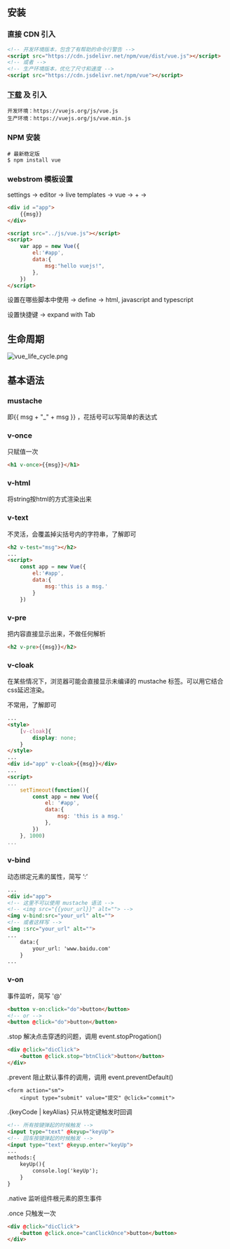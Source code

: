 ## 安装

### 直接 CDN 引入

```html
<!-- 开发环境版本，包含了有帮助的命令行警告 -->
<script src="https://cdn.jsdelivr.net/npm/vue/dist/vue.js"></script>
<!-- 或者 -->
<!-- 生产环境版本，优化了尺寸和速度 -->
<script src="https://cdn.jsdelivr.net/npm/vue"></script>
```

### [下载](https://cn.vuejs.org/v2/guide/installation.html) 及 引入

```shell
开发环境：https://vuejs.org/js/vue.js
生产环境：https://vuejs.org/js/vue.min.js
```

### NPM 安装

```shell
# 最新稳定版
$ npm install vue
```

### webstrom 模板设置

settings 	-> 	editor -> 	live templates -> 	vue -> 	+ ->

```html
<div id ="app">
    {{msg}}
</div>

<script src="../js/vue.js"></script>
<script>
    var app = new Vue({
        el:'#app',
        data:{
            msg:"hello vuejs!",
        },
    })
</script>
```

设置在哪些脚本中使用 	-> 	define -> 	html, javascript and typescript

设置快捷键	->	expand with Tab

## 生命周期

![vue_life_cycle.png](https://i.loli.net/2020/08/01/NMWF7ar4qKeDAOG.png)



## 基本语法

### mustache

即{{ msg + "_" + msg }} ，花括号可以写简单的表达式

### v-once

只赋值一次

```html
<h1 v-once>{{msg}}</h1>
```

### v-html

将string按html的方式渲染出来

### v-text

 不灵活，会覆盖掉尖括号内的字符串，了解即可

```html
<h2 v-test="msg"></h2>
...
<script>
	const app = new Vue({
		el:'#app',
		data:{
			msg:'this is a msg.'
		}
	})
```

### v-pre

把内容直接显示出来，不做任何解析

```html
<h2 v-pre>{{msg}}</h2>
```

### v-cloak

在某些情况下，浏览器可能会直接显示未编译的 mustache 标签。可以用它结合css延迟渲染。

不常用，了解即可

```html
...
<style>
	[v-cloak]{
		display: none;
	}
</style>
...
<div id="app" v-cloak>{{msg}}</div>
...
<script>
...
	setTimeout(function(){
		const app = new Vue({
			el: '#app',
			data:{
				msg: 'this is a msg.'
			},
		})
	}, 1000)
...
```

### v-bind

动态绑定元素的属性，简写 ‘:’

```html
...
<div id="app">
<!-- 这里不可以使用 mustache 语法 -->
<!-- <img src="{{your_url}}" alt=""> -->
<img v-bind:src="your_url" alt="">
<!-- 或者这样写 -->
<img :src="your_url" alt="">
...
	data:{
		your_url: 'www.baidu.com'
	}
...
```

### v-on

事件监听，简写 '@'

```html
<button v-on:click="do">button</button>
<!-- or -->
<button @click="do">button</button>
```

.stop								 解决点击穿透的问题，调用 event.stopProgation()

```html
<div @click="dicClick">
	<button @click.stop="btnClick">button</button>
</div>
```

.prevent							阻止默认事件的调用，调用 event.preventDefault() 

```
<form action="sm">
	<input type="submit" value="提交" @click="commit">
```

.{keyCode | keyAlias}	只从特定键触发时回调

```html
<!-- 所有按键弹起的时候触发 -->
<input type="text" @keyup="keyUp"> 
<!-- 回车按键弹起的时候触发 -->
<input type="text" @keyup.enter="keyUp"> 
...
methods:{
	keyUp(){
		console.log('keyUp');
	}
}
```

.native							  监听组件根元素的原生事件

.once 							   只触发一次

```html
<div @click="dicClick">
	<button @click.once="canClickOnce">button</button>
</div>
```

